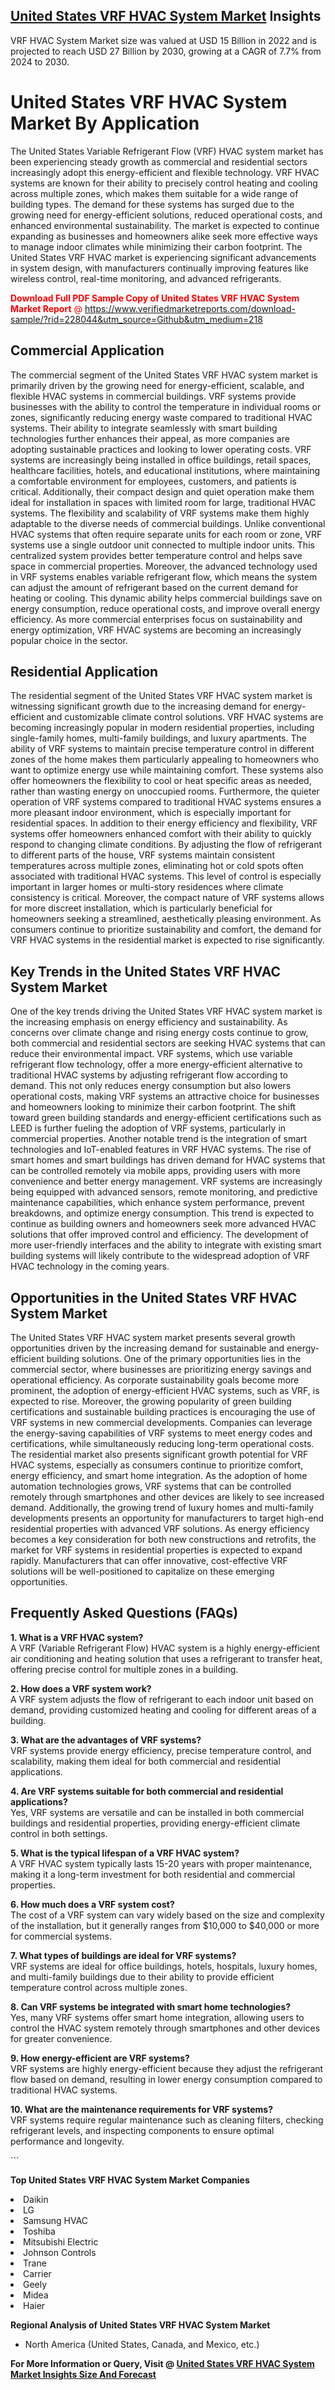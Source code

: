 <h2><a href="https://www.verifiedmarketreports.com/download-sample/?rid=228044&amp;utm_source=Github&amp;utm_medium=218" target="_blank">United States VRF HVAC System Market</a> Insights</h2><p>VRF HVAC System Market size was valued at USD 15 Billion in 2022 and is projected to reach USD 27 Billion by 2030, growing at a CAGR of 7.7% from 2024 to 2030.</p><p> <h1>United States VRF HVAC System Market By Application</h1> <p>The United States Variable Refrigerant Flow (VRF) HVAC system market has been experiencing steady growth as commercial and residential sectors increasingly adopt this energy-efficient and flexible technology. VRF HVAC systems are known for their ability to precisely control heating and cooling across multiple zones, which makes them suitable for a wide range of building types. The demand for these systems has surged due to the growing need for energy-efficient solutions, reduced operational costs, and enhanced environmental sustainability. The market is expected to continue expanding as businesses and homeowners alike seek more effective ways to manage indoor climates while minimizing their carbon footprint. The United States VRF HVAC market is experiencing significant advancements in system design, with manufacturers continually improving features like wireless control, real-time monitoring, and advanced refrigerants. <p><span class=""><span style="color: #ff0000;"><strong>Download Full PDF Sample Copy of United States VRF HVAC System Market Report</strong> @ </span><a href="https://www.verifiedmarketreports.com/download-sample/?rid=228044&amp;utm_source=Github&amp;utm_medium=218" target="_blank">https://www.verifiedmarketreports.com/download-sample/?rid=228044&amp;utm_source=Github&amp;utm_medium=218</a></span></p></p> <h2>Commercial Application</h2> <p>The commercial segment of the United States VRF HVAC system market is primarily driven by the growing need for energy-efficient, scalable, and flexible HVAC systems in commercial buildings. VRF systems provide businesses with the ability to control the temperature in individual rooms or zones, significantly reducing energy waste compared to traditional HVAC systems. Their ability to integrate seamlessly with smart building technologies further enhances their appeal, as more companies are adopting sustainable practices and looking to lower operating costs. VRF systems are increasingly being installed in office buildings, retail spaces, healthcare facilities, hotels, and educational institutions, where maintaining a comfortable environment for employees, customers, and patients is critical. Additionally, their compact design and quiet operation make them ideal for installation in spaces with limited room for large, traditional HVAC systems. The flexibility and scalability of VRF systems make them highly adaptable to the diverse needs of commercial buildings. Unlike conventional HVAC systems that often require separate units for each room or zone, VRF systems use a single outdoor unit connected to multiple indoor units. This centralized system provides better temperature control and helps save space in commercial properties. Moreover, the advanced technology used in VRF systems enables variable refrigerant flow, which means the system can adjust the amount of refrigerant based on the current demand for heating or cooling. This dynamic ability helps commercial buildings save on energy consumption, reduce operational costs, and improve overall energy efficiency. As more commercial enterprises focus on sustainability and energy optimization, VRF HVAC systems are becoming an increasingly popular choice in the sector. <h2>Residential Application</h2> <p>The residential segment of the United States VRF HVAC system market is witnessing significant growth due to the increasing demand for energy-efficient and customizable climate control solutions. VRF HVAC systems are becoming increasingly popular in modern residential properties, including single-family homes, multi-family buildings, and luxury apartments. The ability of VRF systems to maintain precise temperature control in different zones of the home makes them particularly appealing to homeowners who want to optimize energy use while maintaining comfort. These systems also offer homeowners the flexibility to cool or heat specific areas as needed, rather than wasting energy on unoccupied rooms. Furthermore, the quieter operation of VRF systems compared to traditional HVAC systems ensures a more pleasant indoor environment, which is especially important for residential spaces. In addition to their energy efficiency and flexibility, VRF systems offer homeowners enhanced comfort with their ability to quickly respond to changing climate conditions. By adjusting the flow of refrigerant to different parts of the house, VRF systems maintain consistent temperatures across multiple zones, eliminating hot or cold spots often associated with traditional HVAC systems. This level of control is especially important in larger homes or multi-story residences where climate consistency is critical. Moreover, the compact nature of VRF systems allows for more discreet installation, which is particularly beneficial for homeowners seeking a streamlined, aesthetically pleasing environment. As consumers continue to prioritize sustainability and comfort, the demand for VRF HVAC systems in the residential market is expected to rise significantly. <h2>Key Trends in the United States VRF HVAC System Market</h2> <p>One of the key trends driving the United States VRF HVAC system market is the increasing emphasis on energy efficiency and sustainability. As concerns over climate change and rising energy costs continue to grow, both commercial and residential sectors are seeking HVAC systems that can reduce their environmental impact. VRF systems, which use variable refrigerant flow technology, offer a more energy-efficient alternative to traditional HVAC systems by adjusting refrigerant flow according to demand. This not only reduces energy consumption but also lowers operational costs, making VRF systems an attractive choice for businesses and homeowners looking to minimize their carbon footprint. The shift toward green building standards and energy-efficient certifications such as LEED is further fueling the adoption of VRF systems, particularly in commercial properties. Another notable trend is the integration of smart technologies and IoT-enabled features in VRF HVAC systems. The rise of smart homes and smart buildings has driven demand for HVAC systems that can be controlled remotely via mobile apps, providing users with more convenience and better energy management. VRF systems are increasingly being equipped with advanced sensors, remote monitoring, and predictive maintenance capabilities, which enhance system performance, prevent breakdowns, and optimize energy consumption. This trend is expected to continue as building owners and homeowners seek more advanced HVAC solutions that offer improved control and efficiency. The development of more user-friendly interfaces and the ability to integrate with existing smart building systems will likely contribute to the widespread adoption of VRF HVAC technology in the coming years. <h2>Opportunities in the United States VRF HVAC System Market</h2> <p>The United States VRF HVAC system market presents several growth opportunities driven by the increasing demand for sustainable and energy-efficient building solutions. One of the primary opportunities lies in the commercial sector, where businesses are prioritizing energy savings and operational efficiency. As corporate sustainability goals become more prominent, the adoption of energy-efficient HVAC systems, such as VRF, is expected to rise. Moreover, the growing popularity of green building certifications and sustainable building practices is encouraging the use of VRF systems in new commercial developments. Companies can leverage the energy-saving capabilities of VRF systems to meet energy codes and certifications, while simultaneously reducing long-term operational costs. The residential market also presents significant growth potential for VRF HVAC systems, especially as consumers continue to prioritize comfort, energy efficiency, and smart home integration. As the adoption of home automation technologies grows, VRF systems that can be controlled remotely through smartphones and other devices are likely to see increased demand. Additionally, the growing trend of luxury homes and multi-family developments presents an opportunity for manufacturers to target high-end residential properties with advanced VRF solutions. As energy efficiency becomes a key consideration for both new constructions and retrofits, the market for VRF systems in residential properties is expected to expand rapidly. Manufacturers that can offer innovative, cost-effective VRF solutions will be well-positioned to capitalize on these emerging opportunities. <h2>Frequently Asked Questions (FAQs)</h2> <p><strong>1. What is a VRF HVAC system?</strong><br> A VRF (Variable Refrigerant Flow) HVAC system is a highly energy-efficient air conditioning and heating solution that uses a refrigerant to transfer heat, offering precise control for multiple zones in a building.</p> <p><strong>2. How does a VRF system work?</strong><br> A VRF system adjusts the flow of refrigerant to each indoor unit based on demand, providing customized heating and cooling for different areas of a building.</p> <p><strong>3. What are the advantages of VRF systems?</strong><br> VRF systems provide energy efficiency, precise temperature control, and scalability, making them ideal for both commercial and residential applications.</p> <p><strong>4. Are VRF systems suitable for both commercial and residential applications?</strong><br> Yes, VRF systems are versatile and can be installed in both commercial buildings and residential properties, providing energy-efficient climate control in both settings.</p> <p><strong>5. What is the typical lifespan of a VRF HVAC system?</strong><br> A VRF HVAC system typically lasts 15-20 years with proper maintenance, making it a long-term investment for both residential and commercial properties.</p> <p><strong>6. How much does a VRF system cost?</strong><br> The cost of a VRF system can vary widely based on the size and complexity of the installation, but it generally ranges from $10,000 to $40,000 or more for commercial systems.</p> <p><strong>7. What types of buildings are ideal for VRF systems?</strong><br> VRF systems are ideal for office buildings, hotels, hospitals, luxury homes, and multi-family buildings due to their ability to provide efficient temperature control across multiple zones.</p> <p><strong>8. Can VRF systems be integrated with smart home technologies?</strong><br> Yes, many VRF systems offer smart home integration, allowing users to control the HVAC system remotely through smartphones and other devices for greater convenience.</p> <p><strong>9. How energy-efficient are VRF systems?</strong><br> VRF systems are highly energy-efficient because they adjust the refrigerant flow based on demand, resulting in lower energy consumption compared to traditional HVAC systems.</p> <p><strong>10. What are the maintenance requirements for VRF systems?</strong><br> VRF systems require regular maintenance such as cleaning filters, checking refrigerant levels, and inspecting components to ensure optimal performance and longevity.</p> ```</p><p><strong>Top United States VRF HVAC System Market Companies</strong></p><div data-test-id=""><p><li>Daikin</li><li> LG</li><li> Samsung HVAC</li><li> Toshiba</li><li> Mitsubishi Electric</li><li> Johnson Controls</li><li> Trane</li><li> Carrier</li><li> Geely</li><li> Midea</li><li> Haier</li></p><div><strong>Regional Analysis of&nbsp;United States VRF HVAC System Market</strong></div><ul><li dir="ltr"><p dir="ltr">North America&nbsp;(United States, Canada, and Mexico, etc.)</p></li></ul><p><strong>For More Information or Query, Visit @&nbsp;</strong><strong><a href="https://www.verifiedmarketreports.com/product/vrf-hvac-system-market/?utm_source=Github&amp;utm_medium=218" target="_blank">United States VRF HVAC System Market Insights Size And Forecast</a></strong></p></div>
